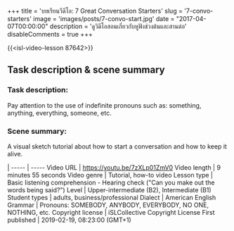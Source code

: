 +++
title = 'บทเรียนวีดีโอ: 7 Great Conversation Starters'
slug = '7-convo-starters'
image = 'images/posts/7-convo-start.jpg'
date = "2017-04-07T00:00:00"
description = 'ดูวิดีโอสอนเกี่ยวกับหูฟังช่วงต้นและสานต่อ'
disableComments = true
+++

{{<isl-video-lesson 87642>}}

## Task description & scene summary
### Task description:
Pay attention to the use of indefinite pronouns such as: something, anything, everything, someone, etc.
### Scene summary:
A visual sketch tutorial about how to start a conversation and how to keep it alive.

 | 
----- | -----
Video URL | https://youtu.be/7zXLp01ZmV0
Video length | 9 minutes 55 seconds
Video genre | Tutorial, how-to video
Lesson type | Basic listening comprehension - Hearing check ("Can you make out the words being said?")
Level | Upper-intermediate (B2), Intermediate (B1)
Student types | adults, business/professional
Dialect | American English
Grammar | Pronouns: SOMEBODY, ANYBODY, EVERYBODY, NO ONE, NOTHING, etc.
Copyright license | iSLCollective Copyright License
First published | 2019-02-19, 08:23:00 (GMT+1)
